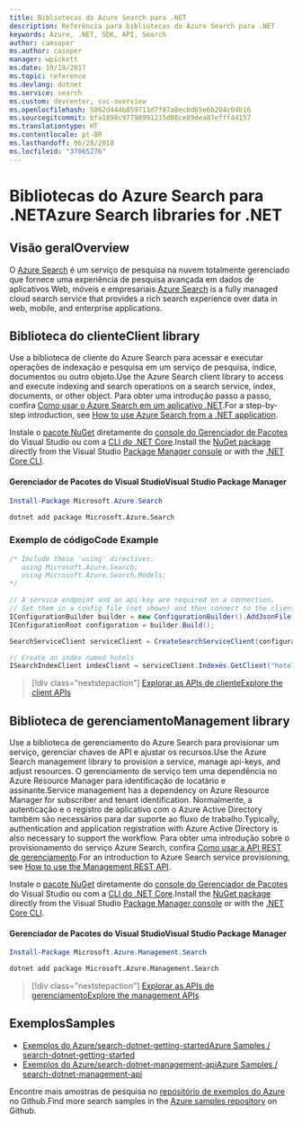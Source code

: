 ```yaml
---
title: Bibliotecas do Azure Search para .NET
description: Referência para bibliotecas do Azure Search para .NET
keywords: Azure, .NET, SDK, API, Search
author: camsoper
ms.author: casoper
manager: wpickett
ms.date: 10/19/2017
ms.topic: reference
ms.devlang: dotnet
ms.service: search
ms.custom: devcenter, svc-overview
ms.openlocfilehash: 5062d444b859711d7f87a0ecbd65e6b204c04b16
ms.sourcegitcommit: bfa1898c97798991215d08ce89dea87efff44157
ms.translationtype: HT
ms.contentlocale: pt-BR
ms.lasthandoff: 06/28/2018
ms.locfileid: "37065276"
---
```

# <a name="azure-search-libraries-for-net"></a><span data-ttu-id="f5dc2-104">Bibliotecas do Azure Search para .NET</span><span class="sxs-lookup"><span data-stu-id="f5dc2-104">Azure Search libraries for .NET</span></span>

## <a name="overview"></a><span data-ttu-id="f5dc2-105">Visão geral</span><span class="sxs-lookup"><span data-stu-id="f5dc2-105">Overview</span></span>

<span data-ttu-id="f5dc2-106">O [Azure Search](https://docs.microsoft.com/azure/search/search-what-is-azure-search) é um serviço de pesquisa na nuvem totalmente gerenciado que fornece uma experiência de pesquisa avançada em dados de aplicativos Web, móveis e empresariais.</span><span class="sxs-lookup"><span data-stu-id="f5dc2-106">[Azure Search](https://docs.microsoft.com/azure/search/search-what-is-azure-search) is a fully managed cloud search service that provides a rich search experience over data in web, mobile, and enterprise applications.</span></span>

## <a name="client-library"></a><span data-ttu-id="f5dc2-107">Biblioteca do cliente</span><span class="sxs-lookup"><span data-stu-id="f5dc2-107">Client library</span></span>

<span data-ttu-id="f5dc2-108">Use a biblioteca de cliente do Azure Search para acessar e executar operações de indexação e pesquisa em um serviço de pesquisa, índice, documentos ou outro objeto.</span><span class="sxs-lookup"><span data-stu-id="f5dc2-108">Use the Azure Search client library to access and execute indexing and search operations on a search service, index, documents, or other object.</span></span> <span data-ttu-id="f5dc2-109">Para obter uma introdução passo a passo, confira [Como usar o Azure Search em um aplicativo .NET](https://docs.microsoft.com/azure/search/search-howto-dotnet-sdk).</span><span class="sxs-lookup"><span data-stu-id="f5dc2-109">For a step-by-step introduction, see [How to use Azure Search from a .NET application](https://docs.microsoft.com/azure/search/search-howto-dotnet-sdk).</span></span>

<span data-ttu-id="f5dc2-110">Instale o [pacote NuGet](https://www.nuget.org/packages/Microsoft.Azure.Search) diretamente do [console do Gerenciador de Pacotes][PackageManager] do Visual Studio ou com a [CLI do .NET Core][DotNetCLI].</span><span class="sxs-lookup"><span data-stu-id="f5dc2-110">Install the [NuGet package](https://www.nuget.org/packages/Microsoft.Azure.Search) directly from the Visual Studio [Package Manager console][PackageManager] or with the [.NET Core CLI][DotNetCLI].</span></span>

#### <a name="visual-studio-package-manager"></a><span data-ttu-id="f5dc2-111">Gerenciador de Pacotes do Visual Studio</span><span class="sxs-lookup"><span data-stu-id="f5dc2-111">Visual Studio Package Manager</span></span>

```powershell
Install-Package Microsoft.Azure.Search
```

```bash
dotnet add package Microsoft.Azure.Search
```

### <a name="code-example"></a><span data-ttu-id="f5dc2-112">Exemplo de código</span><span class="sxs-lookup"><span data-stu-id="f5dc2-112">Code Example</span></span>

```csharp
/* Include these 'using' directives:
   using Microsoft.Azure.Search;
   using Microsoft.Azure.Search.Models;
*/

// A service endpoint and an api-key are required on a connection.
// Set them in a config file (not shown) and then connect to the client.
IConfigurationBuilder builder = new ConfigurationBuilder().AddJsonFile("appsettings.json");
IConfigurationRoot configuration = builder.Build();

SearchServiceClient serviceClient = CreateSearchServiceClient(configuration);

// Create an index named hotels
ISearchIndexClient indexClient = serviceClient.Indexes.GetClient("hotels");

```

> [!div class="nextstepaction"]
> [<span data-ttu-id="f5dc2-113">Explorar as APIs de cliente</span><span class="sxs-lookup"><span data-stu-id="f5dc2-113">Explore the client APIs</span></span>](/dotnet/api/overview/azure/search/client)


## <a name="management-library"></a><span data-ttu-id="f5dc2-114">Biblioteca de gerenciamento</span><span class="sxs-lookup"><span data-stu-id="f5dc2-114">Management library</span></span>

<span data-ttu-id="f5dc2-115">Use a biblioteca de gerenciamento do Azure Search para provisionar um serviço, gerenciar chaves de API e ajustar os recursos.</span><span class="sxs-lookup"><span data-stu-id="f5dc2-115">Use the Azure Search management library to provision a service, manage api-keys, and adjust resources.</span></span> <span data-ttu-id="f5dc2-116">O gerenciamento de serviço tem uma dependência no Azure Resource Manager para identificação de locatário e assinante.</span><span class="sxs-lookup"><span data-stu-id="f5dc2-116">Service management has a dependency on Azure Resource Manager for subscriber and tenant identification.</span></span> <span data-ttu-id="f5dc2-117">Normalmente, a autenticação e o registro de aplicativo com o Azure Active Directory também são necessários para dar suporte ao fluxo de trabalho.</span><span class="sxs-lookup"><span data-stu-id="f5dc2-117">Typically, authentication and application registration with Azure Active Directory is also necessary to support the workflow.</span></span> <span data-ttu-id="f5dc2-118">Para obter uma introdução sobre o provisionamento do serviço Azure Search, confira [Como usar a API REST de gerenciamento](https://docs.microsoft.com/rest/api/searchmanagement/search-howto-management-rest-api).</span><span class="sxs-lookup"><span data-stu-id="f5dc2-118">For an introduction to Azure Search service provisioning, see [How to use the Management REST API](https://docs.microsoft.com/rest/api/searchmanagement/search-howto-management-rest-api).</span></span>

<span data-ttu-id="f5dc2-119">Instale o [pacote NuGet](https://www.nuget.org/packages/Microsoft.Azure.Management.Search) diretamente do [console do Gerenciador de Pacotes][PackageManager] do Visual Studio ou com a [CLI do .NET Core][DotNetCLI].</span><span class="sxs-lookup"><span data-stu-id="f5dc2-119">Install the [NuGet package](https://www.nuget.org/packages/Microsoft.Azure.Management.Search) directly from the Visual Studio [Package Manager console][PackageManager] or with the [.NET Core CLI][DotNetCLI].</span></span>

#### <a name="visual-studio-package-manager"></a><span data-ttu-id="f5dc2-120">Gerenciador de Pacotes do Visual Studio</span><span class="sxs-lookup"><span data-stu-id="f5dc2-120">Visual Studio Package Manager</span></span>

```powershell
Install-Package Microsoft.Azure.Management.Search
```

```bash
dotnet add package Microsoft.Azure.Management.Search
```

> [!div class="nextstepaction"]
> [<span data-ttu-id="f5dc2-121">Explorar as APIs de gerenciamento</span><span class="sxs-lookup"><span data-stu-id="f5dc2-121">Explore the management APIs</span></span>](/dotnet/api/overview/azure/search/management)

## <a name="samples"></a><span data-ttu-id="f5dc2-122">Exemplos</span><span class="sxs-lookup"><span data-stu-id="f5dc2-122">Samples</span></span>

 + [<span data-ttu-id="f5dc2-123">Exemplos do Azure/search-dotnet-getting-started</span><span class="sxs-lookup"><span data-stu-id="f5dc2-123">Azure Samples / search-dotnet-getting-started</span></span>](https://github.com/Azure-Samples/search-dotnet-getting-started)
 + [<span data-ttu-id="f5dc2-124">Exemplos do Azure/search-dotnet-management-api</span><span class="sxs-lookup"><span data-stu-id="f5dc2-124">Azure Samples / search-dotnet-management-api</span></span>](https://github.com/Azure-Samples/search-dotnet-management-api)

<span data-ttu-id="f5dc2-125">Encontre mais amostras de pesquisa no [repositório de exemplos do Azure](https://github.com/Azure-Samples/) no Github.</span><span class="sxs-lookup"><span data-stu-id="f5dc2-125">Find more search samples in the [Azure samples repository](https://github.com/Azure-Samples/) on Github.</span></span>

[PackageManager]: https://docs.microsoft.com/nuget/tools/package-manager-console
[DotNetCLI]: https://docs.microsoft.com/dotnet/core/tools/dotnet-add-package
